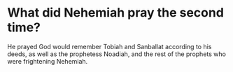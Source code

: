 # What did Nehemiah pray the second time?

He prayed God would remember Tobiah and Sanballat according to his deeds, as well as the prophetess Noadiah, and the rest of the prophets who were frightening Nehemiah.
